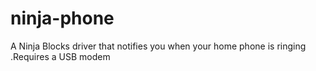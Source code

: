 ninja-phone
===========

A Ninja Blocks driver that notifies you when your home phone is ringing .Requires a USB modem
